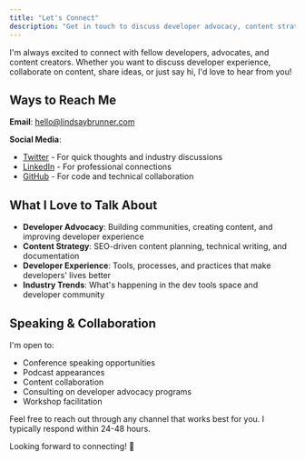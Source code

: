 ```yaml
---
title: "Let's Connect"
description: "Get in touch to discuss developer advocacy, content strategy, or just to say hello."
---
```


I'm always excited to connect with fellow developers, advocates, and content creators. Whether you want to discuss developer experience, collaborate on content, share ideas, or just say hi, I'd love to hear from you!

## Ways to Reach Me

**Email**: [hello@lindsaybrunner.com](mailto:hello@lindsaybrunner.com)

**Social Media**:

- [Twitter](https://twitter.com/GoHugoIO) - For quick thoughts and industry discussions
- [LinkedIn](https://www.linkedin.com/in/lindsaybrunner/) - For professional connections
- [GitHub](https://github.com/LindsayB610) - For code and technical collaboration

## What I Love to Talk About

- **Developer Advocacy**: Building communities, creating content, and improving developer experience
- **Content Strategy**: SEO-driven content planning, technical writing, and documentation
- **Developer Experience**: Tools, processes, and practices that make developers' lives better
- **Industry Trends**: What's happening in the dev tools space and developer community

## Speaking & Collaboration

I'm open to:

- Conference speaking opportunities
- Podcast appearances
- Content collaboration
- Consulting on developer advocacy programs
- Workshop facilitation

Feel free to reach out through any channel that works best for you. I typically respond within 24-48 hours.

Looking forward to connecting! 🚀
